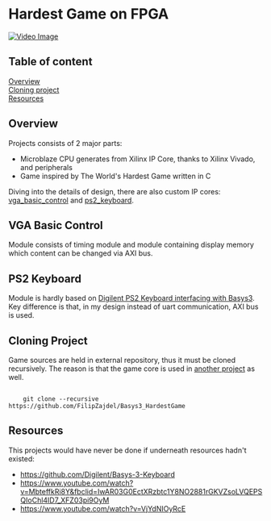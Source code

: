 # Hardest Game on FPGA

[![Video Image](http://img.youtube.com/vi/xOzMxzHZh6M/0.jpg)](https://www.youtube.com/watch?v=xOzMxzHZh6M)

## Table of content
[Overview](#overview) <br>
[Cloning project](#cloning-project) <br>
[Resources](#resources)

## Overview

Projects consists of 2 major parts: <br> 
* Microblaze CPU generates from Xilinx IP Core, thanks to Xilinx Vivado, and peripherals
* Game inspired by The World's Hardest Game written in C

Diving into the details of design, there are also custom IP cores: [vga_basic_control](#vga-basic-control) and [ps2_keyboard](#ps2-keyboard). 

## VGA Basic Control

Module consists of timing module and module containing display memory which content can be changed via AXI bus.

## PS2 Keyboard

Module is hardly based on [Digilent PS2 Keyboard interfacing with Basys3](https://github.com/Digilent/Basys-3-Keyboard). Key difference is that, in my design instead of uart communication, AXI bus is used.

## Cloning Project

Game sources are held in external repository, thus it must be cloned recursively. The reason is that the game core is used in [another project](https://github.com/FilipZajdel/HardestGameQt) as well.

```shell

    git clone --recursive https://github.com/FilipZajdel/Basys3_HardestGame

```

## Resources

This projects would have never be done if underneath resources hadn't existed:

* https://github.com/Digilent/Basys-3-Keyboard
* https://www.youtube.com/watch?v=MbteffkRi8Y&fbclid=IwAR03G0EctXRzbtc1Y8NO2881rGKVZsoLVQEPSQIoChl4ID7_XFZ03pi9OyM
* https://www.youtube.com/watch?v=VjYdNIOyRcE
